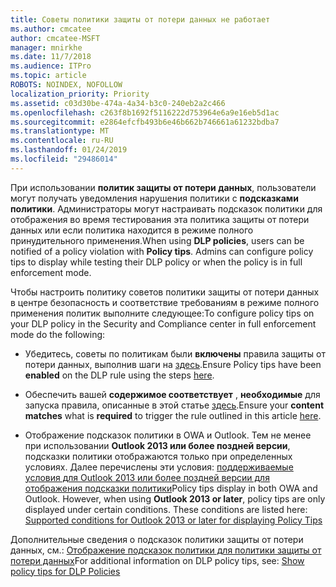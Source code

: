 ```yaml
---
title: Советы политики защиты от потери данных не работает
ms.author: cmcatee
author: cmcatee-MSFT
manager: mnirkhe
ms.date: 11/7/2018
ms.audience: ITPro
ms.topic: article
ROBOTS: NOINDEX, NOFOLLOW
localization_priority: Priority
ms.assetid: c03d30be-474a-4a34-b3c0-240eb2a2c466
ms.openlocfilehash: c263f8b1692f5116222d753964e6a9e16eb5d1ac
ms.sourcegitcommit: e2864efcfb493b6e46b662b746661a61232bdba7
ms.translationtype: MT
ms.contentlocale: ru-RU
ms.lasthandoff: 01/24/2019
ms.locfileid: "29486014"
---
```

<span data-ttu-id="ce421-p101">При использовании **политик защиты от потери данных**, пользователи могут получать уведомления нарушения политики с **подсказками политики**. Администраторы могут настраивать подсказок политики для отображения во время тестирования эта политика защиты от потери данных или если политика находится в режиме полного принудительного применения.</span><span class="sxs-lookup"><span data-stu-id="ce421-p101">When using **DLP policies**, users can be notified of a policy violation with **Policy tips**. Admins can configure policy tips to display while testing their DLP policy or when the policy is in full enforcement mode.</span></span> 
  
<span data-ttu-id="ce421-104">Чтобы настроить политику советов политики защиты от потери данных в центре безопасность и соответствие требованиям в режиме полного применения политик выполните следующее:</span><span class="sxs-lookup"><span data-stu-id="ce421-104">To configure policy tips on your DLP policy in the Security and Compliance center in full enforcement mode do the following:</span></span>
  
- <span data-ttu-id="ce421-105">Убедитесь, советы по политикам были **включены** правила защиты от потери данных, выполнив шаги на [здесь](https://docs.microsoft.com/en-us/office365/securitycompliance/use-notifications-and-policy-tips).</span><span class="sxs-lookup"><span data-stu-id="ce421-105">Ensure Policy tips have been **enabled** on the DLP rule using the steps [here](https://docs.microsoft.com/en-us/office365/securitycompliance/use-notifications-and-policy-tips).</span></span>
    
- <span data-ttu-id="ce421-106">Обеспечить вашей **содержимое соответствует** , **необходимые** для запуска правила, описанные в этой статье [здесь](https://docs.microsoft.com/en-us/office365/securitycompliance/what-the-sensitive-information-types-look-for).</span><span class="sxs-lookup"><span data-stu-id="ce421-106">Ensure your **content matches** what is **required** to trigger the rule outlined in this article [here](https://docs.microsoft.com/en-us/office365/securitycompliance/what-the-sensitive-information-types-look-for).</span></span>
    
- <span data-ttu-id="ce421-p102">Отображение подсказок политики в OWA и Outlook. Тем не менее при использовании **Outlook 2013 или более поздней версии**, подсказки политики отображаются только при определенных условиях. Далее перечислены эти условия: [поддерживаемые условия для Outlook 2013 или более поздней версии для отображения подсказки политики](https://docs.microsoft.com/en-us/office365/securitycompliance/use-notifications-and-policy-tips#outlook-2013-and-later-supports-showing-policy-tips-for-only-some-conditions)</span><span class="sxs-lookup"><span data-stu-id="ce421-p102">Policy tips display in both OWA and Outlook. However, when using **Outlook 2013 or later**, policy tips are only displayed under certain conditions. These conditions are listed here: [Supported conditions for Outlook 2013 or later for displaying Policy Tips](https://docs.microsoft.com/en-us/office365/securitycompliance/use-notifications-and-policy-tips#outlook-2013-and-later-supports-showing-policy-tips-for-only-some-conditions)</span></span>
    
<span data-ttu-id="ce421-110">Дополнительные сведения о подсказок политики защиты от потери данных, см.: [Отображение подсказок политики для политики защиты от потери данных](https://docs.microsoft.com/en-us/office365/securitycompliance/use-notifications-and-policy-tips)</span><span class="sxs-lookup"><span data-stu-id="ce421-110">For additional information on DLP policy tips, see: [Show policy tips for DLP Policies](https://docs.microsoft.com/en-us/office365/securitycompliance/use-notifications-and-policy-tips)</span></span>
  

